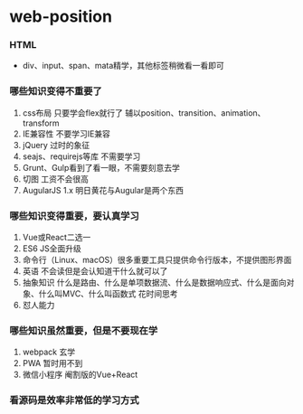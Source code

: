 # web-position
### HTML
- div、input、span、mata精学，其他标签稍微看一看即可
### 哪些知识变得不重要了
1. css布局 只要学会flex就行了 辅以position、transition、animation、transform
2. IE兼容性 不要学习IE兼容
3. jQuery 过时的象征
4. seajs、requirejs等库 不需要学习
5. Grunt、Gulp看到了看一眼，不需要刻意去学
6. 切图 工资不会很高
7. AugularJS 1.x 明日黄花与Augular是两个东西
### 哪些知识变得重要，要认真学习
1. Vue或React二选一
2. ES6 JS全面升级
3. 命令行（Linux、macOS）很多重要工具只提供命令行版本，不提供图形界面
4. 英语 不会读但是会认知道干什么就可以了
5. 抽象知识 什么是路由、什么是单项数据流、什么是数据响应式、什么是面向对象、什么叫MVC、什么叫函数式 花时间思考
6. 怼人能力
### 哪些知识虽然重要，但是不要现在学
1. webpack 玄学
2. PWA 暂时用不到
3. 微信小程序 阉割版的Vue+React
### 看源码是效率非常低的学习方式
